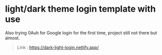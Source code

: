 # light/dark theme login template with use



Also trying 0Auh for Google login for the first time, project still not there but almost.

>Link : https://dark-light-login.netlify.app/

